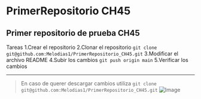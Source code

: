 # PrimerRepositorio CH45
## Primer repositorio de prueba CH45


Tareas
1.Crear el repositorio
2.Clonar el repositorio
` git clone git@github.com:Melodias1/PrimerRepositorio_CH45.git `
3.Modificar el archivo README
4.Subir los cambios
` git push origin main `
5.Verificar los cambios

---

>En caso de querer descargar cambios utiliza
` git clone git@github.com:Melodias1/PrimerRepositorio_CH45.git `
![Image](https://github.com/fluidicon.png)

